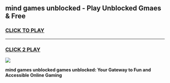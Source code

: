 
## mind games unblocked - Play Unblocked Gmaes & Free
<h3>
<a href="https://news.freeplayer.one?title=mind_games_unblocked&ref=23F">CLICK TO PLAY</a></h3>
<hr>

<h3>
<a href="https://news.freeplayer.one?title=mind_games_unblocked&ref=23F">CLICK 2 PLAY</a>
  
</h3>

<a href="https://news.freeplayer.one?title=mind_games_unblocked&ref=23F/"><img src="https://clearcache.store/games.png"></a>


**mind games unblocked games unblocked: Your Gateway to Fun and Accessible Online Gaming**
